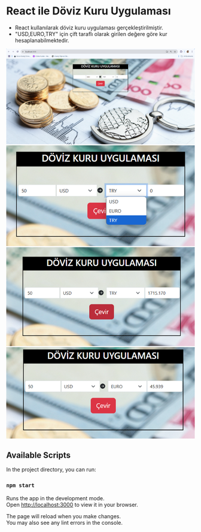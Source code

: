 # React ile Döviz Kuru Uygulaması

- React kullanılarak döviz kuru uygulaması gerçekleştirilmiştir. 
- "USD,EURO,TRY" için çift taraflı olarak girilen değere göre kur hesaplanabilmektedir.
  
![Proje resmi](app_images/foto-1.png)
![Proje resmi](app_images/foto-2.png)
![Proje resmi](app_images/foto-3.png)
![Proje resmi](app_images/foto-4.png)

## Available Scripts

In the project directory, you can run:

### `npm start`

Runs the app in the development mode.\
Open [http://localhost:3000](http://localhost:3000) to view it in your browser.

The page will reload when you make changes.\
You may also see any lint errors in the console.

